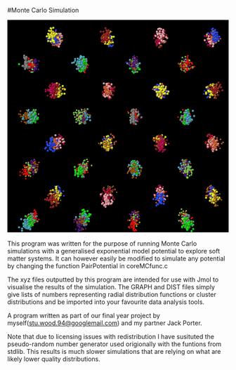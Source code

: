 #Monte Carlo Simulation

![The result of a simulation (a cluster crystal) displayed in Jmol](img.jpg?raw=true)

This program was written for the purpose of running Monte Carlo simulations with a generalised  exponential model potential to explore soft matter systems. It can however easily be modified to simulate any potential by changing the function PairPotential in coreMCfunc.c

The xyz files outputted by this program are intended for use with Jmol to visualise the results of the simulation. The GRAPH and DIST files simply give lists of numbers representing radial distribution functions or cluster distributions and be imported into your favourite data analysis tools.

A program written as part of our final year project by myself(stu.wood.94@googlemail.com) and my partner Jack Porter.
 
Note that due to licensing issues with redistribution I have susituted the pseudo-random number generator used origionally with the funtions from stdlib. This results is much slower simulations that are relying on what are likely lower quality distributions.
